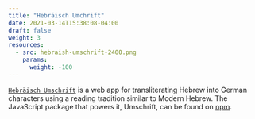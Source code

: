 ```yaml
---
title: "Hebräisch Umchrift"
date: 2021-03-14T15:38:08-04:00
draft: false
weight: 3
resources:
  - src: hebraish-umschrift-2400.png
    params:
      weight: -100
---
```


[`Hebräisch Umschrift`](https://charlesloder.github.io/hebraisch-umschrift) is a web app for transliterating Hebrew into German characters using a reading tradition similar to Modern Hebrew.
The JavaScript package that powers it, Umschrift, can be found on [npm](https://www.npmjs.com/package/umschrift).
